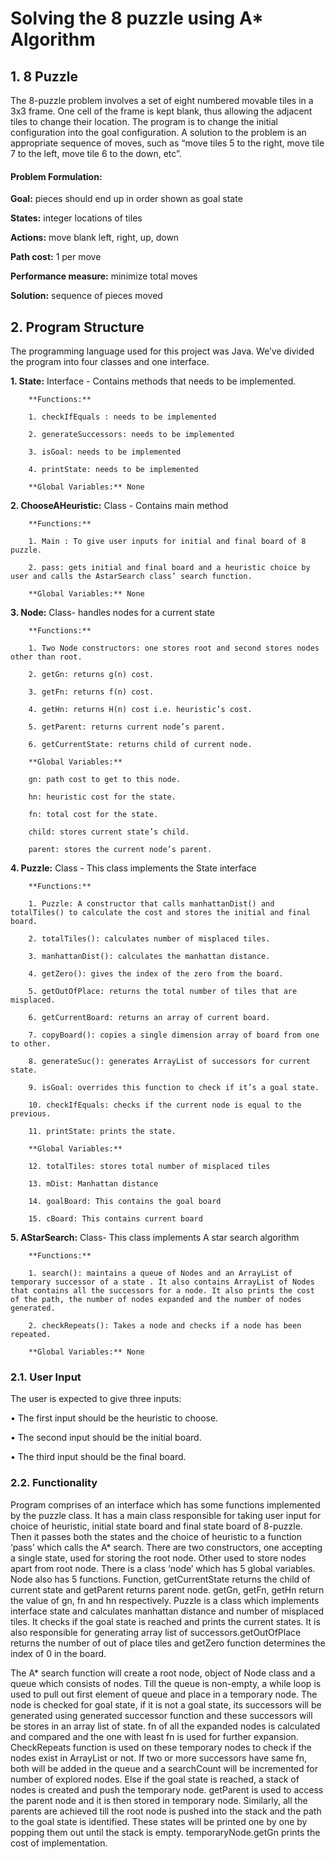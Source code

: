 # Solving the 8 puzzle using A* Algorithm

## 1. 8 Puzzle
The 8-puzzle problem involves a set of eight numbered movable tiles in a 3x3 frame. One cell of the frame is kept blank, thus allowing the adjacent tiles to change their location. The program is to change the initial configuration into the goal configuration. A solution to the problem is an appropriate sequence of moves, such as “move tiles 5 to the right, move tile 7 to the left, move tile 6 to the down, etc”.

#### Problem Formulation:
**Goal:** pieces should end up in order shown as goal state

**States:** integer locations of tiles

**Actions:** move blank left, right, up, down

**Path cost:** 1 per move

**Performance measure:** minimize total moves

**Solution:** sequence of pieces moved


## 2. Program Structure
The programming language used for this project was Java. We’ve divided the program into four classes and one interface.

**1. State:** Interface - Contains methods that needs to be implemented.
		
		**Functions:**
		
		1. checkIfEquals : needs to be implemented
		
		2. generateSuccessors: needs to be implemented
		
		3. isGoal: needs to be implemented
		
		4. printState: needs to be implemented
		
		**Global Variables:** None

**2. ChooseAHeuristic:** Class - Contains main method
		
		**Functions:**
		
		1. Main : To give user inputs for initial and final board of 8 puzzle.
		
		2. pass: gets initial and final board and a heuristic choice by user and calls the AstarSearch class’ search function.
		
		**Global Variables:** None
		
**3. Node:** Class- handles nodes for a current state
		
		**Functions:**
		
		1. Two Node constructors: one stores root and second stores nodes other than root.
		
		2. getGn: returns g(n) cost.
		
		3. getFn: returns f(n) cost.
		
		4. getHn: returns H(n) cost i.e. heuristic’s cost.
		
		5. getParent: returns current node’s parent.
		
		6. getCurrentState: returns child of current node.
		
		**Global Variables:**
		
		gn: path cost to get to this node.
		
		hn: heuristic cost for the state.
		
		fn: total cost for the state.
		
		child: stores current state’s child.
		
		parent: stores the current node’s parent.
		
**4. Puzzle:** Class - This class implements the State interface
		
		**Functions:**
		
		1. Puzzle: A constructor that calls manhattanDist() and totalTiles() to calculate the cost and stores the initial and final board.
		
		2. totalTiles(): calculates number of misplaced tiles.
		
		3. manhattanDist(): calculates the manhattan distance.
		
		4. getZero(): gives the index of the zero from the board.
		
		5. getOutOfPlace: returns the total number of tiles that are misplaced.
		
		6. getCurrentBoard: returns an array of current board.
		
		7. copyBoard(): copies a single dimension array of board from one to other.
		
		8. generateSuc(): generates ArrayList of successors for current state.
		
		9. isGoal: overrides this function to check if it’s a goal state.
		
		10. checkIfEquals: checks if the current node is equal to the previous.
		
		11. printState: prints the state.
		
		**Global Variables:**
		
		12. totalTiles: stores total number of misplaced tiles
		
		13. mDist: Manhattan distance
		
		14. goalBoard: This contains the goal board
		
		15. cBoard: This contains current board

**5. AStarSearch:** Class- This class implements A star search algorithm
		
		**Functions:**
		
		1. search(): maintains a queue of Nodes and an ArrayList of temporary successor of a state . It also contains ArrayList of Nodes that contains all the successors for a node. It also prints the cost of the path, the number of nodes expanded and the number of nodes generated.
		
		2. checkRepeats(): Takes a node and checks if a node has been repeated.
		
		**Global Variables:** None

### 2.1. User Input

The user is expected to give three inputs:

• The first input should be the heuristic to choose.

• The second input should be the initial board.

• The third input should be the final board.

### 2.2. Functionality

Program comprises of an interface which has some functions implemented by the puzzle class. It has a main class responsible for taking user input for choice of heuristic, initial state board and final state board of 8-puzzle. Then it passes both the states and the choice of heuristic to a function ‘pass’ which calls the A* search. There are two constructors, one accepting a single state, used for storing the root node. Other used to store nodes apart from root node. There is a class ‘node’ which has 5 global variables. Node also has 5 functions. Function, getCurrentState returns the child of current state and getParent returns parent node. getGn, getFn, getHn return the value of gn, fn and hn respectively. Puzzle is a class which implements interface state and calculates manhattan distance and number of misplaced tiles. It checks if the goal state is reached and prints the current states. It is also responsible for generating array list of successors.getOutOfPlace returns the number of out of place tiles and getZero function determines the index of 0 in the board.

The A* search function will create a root node, object of Node class and a queue which consists of nodes. Till the queue is non-empty, a while loop is used to pull out first element of queue and place in a temporary node. The node is checked for goal state, if it is not a goal state, its successors will be generated using generated successor function and these successors will be stores in an array list of state. fn of all the expanded nodes is calculated and compared and the one with least fn is used for further expansion. CheckRepeats function is used on these temporary nodes to check if the nodes exist in ArrayList or not. If two or more successors have same fn, both will be added in the queue and a searchCount will be incremented for number of explored nodes. Else if the goal state is reached, a stack of nodes is created and push the temporary node. getParent is used to access the parent node and it is then stored in temporary node. Similarly, all the parents are achieved till the root node is pushed into the stack and the path to the goal state is identified. These states will be printed one by one by popping them out until the stack is empty. temporaryNode.getGn prints the cost of implementation.
